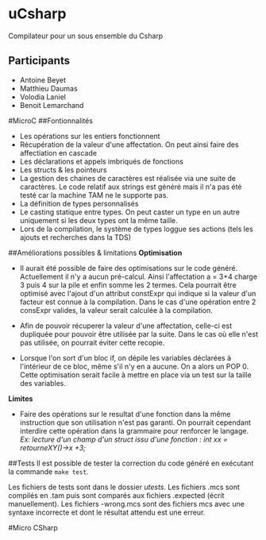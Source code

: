 # uCsharp
Compilateur pour un sous ensemble du Csharp

## Participants
- Antoine Beyet
- Matthieu Daumas
- Volodia Laniel
- Benoit Lemarchand

#MicroC
##Fontionnalités
- Les opérations sur les entiers fonctionnent
- Récupération  de la valeur d'une affectation. On peut ainsi faire des affectiation en cascade
- Les déclarations et appels imbriqués de fonctions
- Les structs & les pointeurs
- La gestion des chaines de caractères est réalisée via une suite de caractères. Le code relatif aux strings est généré mais il n'a pas été testé car la machine TAM ne le supporte pas.
- La définition de types personnalisés
- Le casting statique entre types. On peut caster un type en un autre uniquement si les deux types ont la même taille.
- Lors de la compilation, le système de types loggue ses actions (tels les ajouts et recherches dans la TDS)

##Améliorations possibles & limitations
**Optimisation** 
- Il aurait été possible de faire des optimisations sur le code généré. Actuellement il n'y a aucun pré-calcul. Ainsi l'affectation a = 3+4 charge 3 puis 4 sur la pile et enfin somme les 2 termes. Cela pourrait être optimisé avec l'ajout d'un attribut constExpr qui indique si la valeur d'un facteur est connue à la compilation. Dans le cas d'une opération entre 2 consExpr valides, la valeur serait calculée à la compilation.

- Afin de pouvoir récuperer la valeur d'une affectation, celle-ci est dupliquée pour pouvoir être utilisée par la suite. Dans le cas où elle n'est pas utilisée, on pourrait éviter cette recopie.

- Lorsque l'on sort d'un  bloc if, on dépile les variables déclarées à l'intérieur de ce bloc, même s'il n'y en a aucune. On a alors un POP 0. Cette optimisation serait facile à mettre en place via un test sur la taille des variables.

**Limites** 
- Faire des opérations sur le resultat d'une fonction dans la même instruction que son utilisation n'est pas garanti. On pourrait cependant interdire cette opération dans la grammaire pour renforcer le langage. _Ex: lecture d'un champ d'un struct issu d'une fonction : int xx = retourneXY()->x +3;_

##Tests
Il est possible de tester la correction du code généré en exécutant la commande `make test`.

Les fichiers de tests sont dans le dossier _utests_. Les fichiers .mcs sont compilés en .tam puis sont comparés aux fichiers .expected (écrit manuellement). Les fichiers -wrong.mcs sont des fichiers mcs avec une syntaxe incorrecte et dont le résultat attendu est une erreur.

#Micro CSharp
